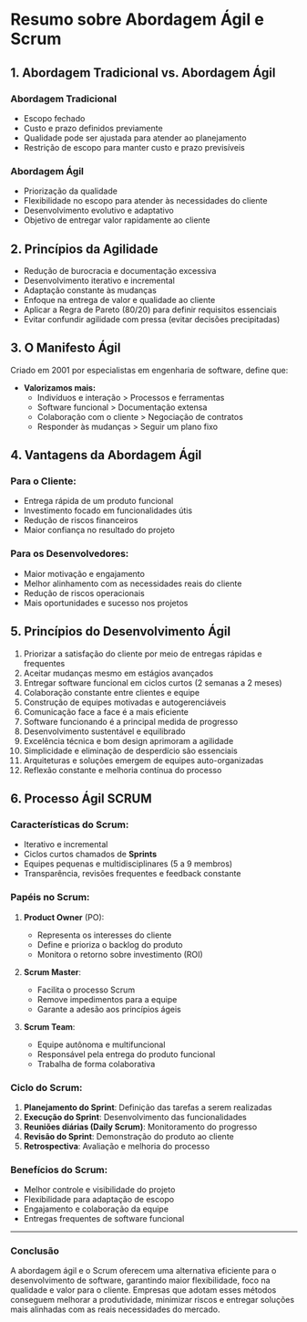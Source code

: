 # Resumo sobre Abordagem Ágil e Scrum

## 1. Abordagem Tradicional vs. Abordagem Ágil

### Abordagem Tradicional
- Escopo fechado
- Custo e prazo definidos previamente
- Qualidade pode ser ajustada para atender ao planejamento
- Restrição de escopo para manter custo e prazo previsíveis

### Abordagem Ágil
- Priorização da qualidade
- Flexibilidade no escopo para atender às necessidades do cliente
- Desenvolvimento evolutivo e adaptativo
- Objetivo de entregar valor rapidamente ao cliente

## 2. Princípios da Agilidade
- Redução de burocracia e documentação excessiva
- Desenvolvimento iterativo e incremental
- Adaptação constante às mudanças
- Enfoque na entrega de valor e qualidade ao cliente
- Aplicar a Regra de Pareto (80/20) para definir requisitos essenciais
- Evitar confundir agilidade com pressa (evitar decisões precipitadas)

## 3. O Manifesto Ágil
Criado em 2001 por especialistas em engenharia de software, define que:
- **Valorizamos mais:**
  - Indivíduos e interação > Processos e ferramentas
  - Software funcional > Documentação extensa
  - Colaboração com o cliente > Negociação de contratos
  - Responder às mudanças > Seguir um plano fixo

## 4. Vantagens da Abordagem Ágil

### Para o Cliente:
- Entrega rápida de um produto funcional
- Investimento focado em funcionalidades útis
- Redução de riscos financeiros
- Maior confiança no resultado do projeto

### Para os Desenvolvedores:
- Maior motivação e engajamento
- Melhor alinhamento com as necessidades reais do cliente
- Redução de riscos operacionais
- Mais oportunidades e sucesso nos projetos

## 5. Princípios do Desenvolvimento Ágil
1. Priorizar a satisfação do cliente por meio de entregas rápidas e frequentes
2. Aceitar mudanças mesmo em estágios avançados
3. Entregar software funcional em ciclos curtos (2 semanas a 2 meses)
4. Colaboração constante entre clientes e equipe
5. Construção de equipes motivadas e autogerenciáveis
6. Comunicação face a face é a mais eficiente
7. Software funcionando é a principal medida de progresso
8. Desenvolvimento sustentável e equilibrado
9. Excelência técnica e bom design aprimoram a agilidade
10. Simplicidade e eliminação de desperdício são essenciais
11. Arquiteturas e soluções emergem de equipes auto-organizadas
12. Reflexão constante e melhoria contínua do processo

## 6. Processo Ágil SCRUM

### Características do Scrum:
- Iterativo e incremental
- Ciclos curtos chamados de **Sprints**
- Equipes pequenas e multidisciplinares (5 a 9 membros)
- Transparência, revisões frequentes e feedback constante

### Papéis no Scrum:
1. **Product Owner** (PO):
   - Representa os interesses do cliente
   - Define e prioriza o backlog do produto
   - Monitora o retorno sobre investimento (ROI)

2. **Scrum Master**:
   - Facilita o processo Scrum
   - Remove impedimentos para a equipe
   - Garante a adesão aos princípios ágeis

3. **Scrum Team**:
   - Equipe autônoma e multifuncional
   - Responsável pela entrega do produto funcional
   - Trabalha de forma colaborativa

### Ciclo do Scrum:
1. **Planejamento do Sprint**: Definição das tarefas a serem realizadas
2. **Execução do Sprint**: Desenvolvimento das funcionalidades
3. **Reuniões diárias (Daily Scrum)**: Monitoramento do progresso
4. **Revisão do Sprint**: Demonstração do produto ao cliente
5. **Retrospectiva**: Avaliação e melhoria do processo

### Benefícios do Scrum:
- Melhor controle e visibilidade do projeto
- Flexibilidade para adaptação de escopo
- Engajamento e colaboração da equipe
- Entregas frequentes de software funcional

---
### Conclusão
A abordagem ágil e o Scrum oferecem uma alternativa eficiente para o desenvolvimento de software, garantindo maior flexibilidade, foco na qualidade e valor para o cliente. Empresas que adotam esses métodos conseguem melhorar a produtividade, minimizar riscos e entregar soluções mais alinhadas com as reais necessidades do mercado.

